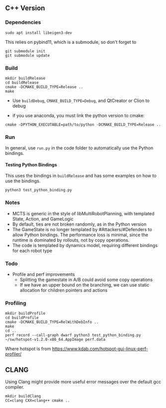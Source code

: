 ## C++ Version

### Dependencies

```
sudo apt install libeigen3-dev
```

This relies on pybind11, which is a submodule, so don't forget to

```
git submodule init 
git submodule update
```

### Build

```
mkdir buildRelease
cd buildRelease
cmake -DCMAKE_BUILD_TYPE=Release ..
make
```

* Use `buildDebug`, `CMAKE_BUILD_TYPE=Debug`, and QtCreator or Clion to debug

* if you use anaconda, you must link the python version to cmake:
```
cmake -DPYTHON_EXECUTABLE=path/to/python -DCMAKE_BUILD_TYPE=Release ..
```

### Run

In general, use `run.py` in the code folder to automatically use the Python bindings.

#### Testing Python Bindings

This uses the bindings in `buildRelease` and has some examples on how to use the bindings.

```
python3 test_python_binding.py
```

### Notes

* MCTS is generic in the style of libMultiRobotPlanning, with templated State, Action, and GameLogic
* By default, ties are not broken randomly, as in the Python version
* The GameState is no longer templated by #Attackers/#Defenders to allow Python bindings. The performance loss is minimal, since the runtime is dominated by rollouts, not by copy operations.
* The code is templated by dynamics model, requiring different bindings for each robot type

### Todo

* Profile and perf improvements
  * Splitting the gamestate in A/B could avoid some copy operations
  * If we have an upper bound on the branching, we can use static allocation for children pointers and actions

### Profiling

```
mkdir buildProfile
cd buildProfile
cmake -DCMAKE_BUILD_TYPE=RelWithDebInfo ..
make
cd ..
perf record --call-graph dwarf python3 test_python_binding.py
~/sw/hotspot-v1.2.0-x86_64.AppImage perf.data
```

Where hotspot is from https://www.kdab.com/hotspot-gui-linux-perf-profiler/

## CLANG

Using Clang might provide more useful error messages over the default gcc compiler.

```
mkdir buildClang
CC=clang CXX=clang++ cmake ..
```